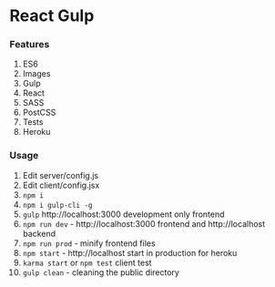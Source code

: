 # React Gulp

### Features
1. ES6
2. Images
3. Gulp
4. React
5. SASS
6. PostCSS
7. Tests
8. Heroku

### Usage
1. Edit server/config.js
2. Edit client/config.jsx
3. `npm i`
4. `npm i gulp-cli -g`
5. `gulp` http://localhost:3000 development only frontend
6. `npm run dev` - http://localhost:3000 frontend and http://localhost backend
7. `npm run prod` - minify frontend files
8. `npm start` - http://localhost start in production for heroku
9. `karma start` or `npm test` client test
9. `gulp clean` - cleaning the public directory
